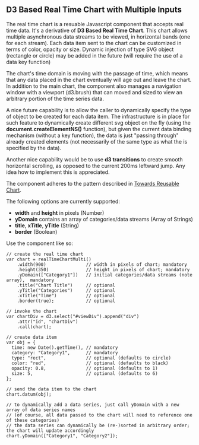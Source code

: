 ## D3 Based Real Time Chart with Multiple Inputs

The real time chart is a resuable Javascript component that accepts real time data. It's a derivative of **D3 Based Real Time Chart**. This chart allows multiple asynchronous data streams to be viewed, in horizontal bands (one for each stream). Each data item sent to the chart can be customized in terms of color, opacity or size. Dynamic injection of type SVG object (rectangle or circle) may be added in the future (will require the use of a data key function)

The chart's time domain is moving with the passage of time, which means that any data placed in the chart eventually will age out and leave the chart. In addition to the main chart, the component also manages a navigation window with a viewport (d3.brush) that can moved and sized to view an arbitrary portion of the time series data. 

A nice future capability is to allow the caller to dynamically specify the type of object to be created for each data item. The infrastructure is in place for such feature to dynamically create different svg object on the fly (using the **document.createElementNS()** function), but given the current data binding mechanism (without a key function), the data is just "passing through" already created elements (not necessarily of the same type as what the is specified by the data). 

Another nice capability would be to use **d3 transitions** to create smooth horizontal scrolling, as opposed to the current 200ms leftward jump. Any idea how to implement this is appreciated.

The component adheres to the pattern described in [Towards Reusable Chart](http://bost.ocks.org/mike/chart/). 

The following options are currently supported:

- **width** and **height** in pixels (Number)
- **yDomain** contains an array of categories/data streams (Array of Strings)
- **title**, **xTitle**, **yTitle** (String)
- **border** (Boolean)

Use the component like so:

```
// create the real time chart
var chart = realTimeChartMulti()
    .width(900)               // width in pixels of chart; mandatory
    .height(350)              // height in pixels of chart; mandatory
    .yDomain(["Category1"])   // initial categories/data streams (note array),  mandatory
    .title("Chart Title")     // optional
    .yTitle("Categories")     // optional
    .xTitle("Time")           // optional
    .border(true);            // optional

// invoke the chart
var chartDiv = d3.select("#viewDiv").append("div")
    .attr("id", "chartDiv")
    .call(chart);

// create data item
var obj = {
  time: new Date().getTime(), // mandatory
  category: "Category1",      // mandatory
  type: "rect",               // optional (defaults to circle)
  color: "red",               // optional (defaults to black)
  opacity: 0.8,               // optional (defaults to 1)
  size: 5,                    // optional (defaults to 6)
};

// send the data item to the chart
chart.datum(obj);  

// to dynamically add a data series, just call yDomain with a new array of data series names
// (of course, all data passed to the chart will need to reference one of these categories)
// the data series can dynamically be (re-)sorted in arbitrary order; the chart will update accordingly
chart.yDomain(["Category1", "Category2"]);  

```
